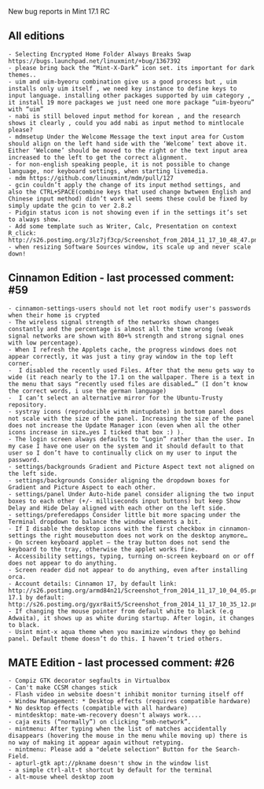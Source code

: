 New bug reports in Mint 17.1 RC

All editions
------------
	- Selecting Encrypted Home Folder Always Breaks Swap https://bugs.launchpad.net/linuxmint/+bug/1367392
	- please bring back the “Mint-X-Dark” icon set. its important for dark themes..
	- uim and uim-byeoru combination give us a good process but , uim installs only uim itself , we need key instance to define keys to input language. installing other packages supported by uim category , it install 19 more packages we just need one more package “uim-byeoru” with “uim”
	- nabi is still beloved input method for korean , and the research shows it clearly , could you add nabi as input method to mintlocale please?
	- mdmsetup Under the Welcome Message the text input area for Custom should align on the left hand side with the ‘Welcome’ text above it. Either ‘Welcome’ should be moved to the right or the text input area increased to the left to get the correct alignment.
	- for non-english speaking people, it is not possible to change language, nor keyboard settings, when starting livemedia.
	- mdm https://github.com/linuxmint/mdm/pull/127
	- gcin couldn’t apply the change of its input method settings, and also the CTRL+SPACE(combine keys that used change bwtween English and Chinese input method) didn’t work well seems these could be fixed by simply update the gcin to ver 2.8.2
	- Pidgin status icon is not showing even if in the settings it’s set to always show.
	- Add some template such as Writer, Calc, Presentation on context R_click: http://s26.postimg.org/3lz7jf3cp/Screenshot_from_2014_11_17_10_48_47.png
	- when resizing Software Sources window, its scale up and never scale down!
	
Cinnamon Edition - last processed comment: #59
----------------------------------------------
	- cinnamon-settings-users should not let root modify user's passwords when their home is crypted	
	- The wireless signal strength of the networks shown changes constantly and the percentage is almost all the time wrong (weak signal networks are shown with 80+% strength and strong signal ones with low percentage).
	- When I refresh the Applets cache, the progress windows does not appear correctly, it was just a tiny gray window in the top left corner.
	-  I disabled the recently used Files. After that the menu gets way to wide (it reach nearly to the 17.1 on the wallpaper. There is a text in the menu that says “recently used files are disabled…” (I don’t know the correct words, i use the german language)
	-  I can’t select an alternative mirror for the Ubuntu-Trusty repository.
	- systray icons (reproducible with mintupdate) in bottom panel does not scale with the size of the panel. Increasing the size of the panel does not increase the Update Manager icon (even when all the other icons increase in size…yes I ticked that box :) ).
	- The login screen always defaults to “Login” rather than the user. In my case I have one user on the system and it should default to that user so I don’t have to continually click on my user to input the password.
	- settings/backgrounds Gradient and Picture Aspect text not aligned on the left side.
	- settings/backgrounds Consider aligning the dropdown boxes for Gradient and Picture Aspect to each other.
	- settings/panel Under Auto-hide panel consider aligning the two input boxes to each other (+/- milliseconds input buttons) but keep Show Delay and Hide Delay aligned with each other on the left side.
	- settings/preferedapps Consider little bit more spacing under the Terminal dropdown to balance the window elements a bit.
	- If I disable the desktop icons with the first checkbox in cinnamon-settings the right mousebutton does not work on the desktop anymore…
	- On screen keyboard applet – the tray button does not send the keyboard to the tray, otherwise the applet works fine.
	- Accessibility settings, typing, turning on-screen keyboard on or off does not appear to do anything. 
	- Screen reader did not appear to do anything, even after installing orca.
	- Account details: Cinnamon 17, by default link: http://s26.postimg.org/armd84n21/Screenshot_from_2014_11_17_10_04_05.png, 17.1 by default: http://s26.postimg.org/gyxr8ait5/Screenshot_from_2014_11_17_10_35_12.png
	- If changing the mouse pointer from default white to black (e.g Adwaita), it shows up as white during startup. After login, it changes to black.
	- Usint mint-x aqua theme when you maximize windows they go behind panel. Default theme doesn’t do this. I haven’t tried others.

	
MATE Edition - last processed comment: #26
------------------------------------------
	- Compiz GTK decorator segfaults in Virtualbox
	- Can't make CCSM changes stick
	- Flash video in website doesn't inhibit monitor turning itself off
	- Window Management: * Desktop effects (requires compatible hardware) * No desktop effects (compatible with all hardware)
	- mintdesktop: mate-wm-recovery doesn't always work....
	- caja exits (“normally”) on clicking “smb-network”.
	- mintmenu: After typing when the list of matches accidentally disappears (hovering the mouse in the menu while moving up) there is no way of making it appear again without retyping.
	- mintmenu: Please add a "delete selection" Button for the Search-Field.
	- apturl-gtk apt://pkname doesn't show in the window list
	- a simple ctrl-alt-t shortcut by default for the terminal
	- alt-mouse wheel desktop zoom




